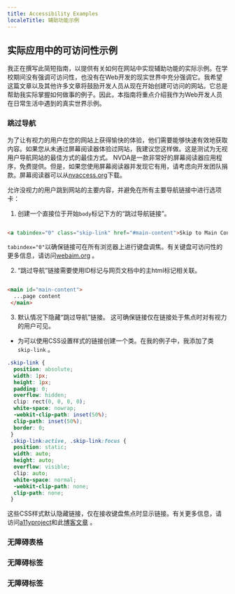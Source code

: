 ```yaml
---
title: Accessibility Examples
localeTitle: 辅助功能示例
---
```

## 实际应用中的可访问性示例

我正在撰写此简短指南，以提供有关如何在网站中实现辅助功能的实际示例。在学校期间没有强调可访问性，也没有在Web开发的现实世界中充分强调它。我希望这篇文章以及其他许多文章将鼓励开发人员从现在开始创建可访问的网站。它总是帮助我实际掌握如何做事的例子。因此，本指南将重点介绍我作为Web开发人员在日常生活中遇到的真实世界示例。

### 跳过导航

为了让有视力的用户在您的网站上获得愉快的体验，他们需要能够快速有效地获取内容。如果您从未通过屏幕阅读器体验过网站，我建议您这样做。这是测试为无视用户导航网站的最佳方式的最佳方式。 NVDA是一款非常好的屏幕阅读器应用程序，免费提供。但是，如果您使用屏幕阅读器并发现它有用，请考虑向开发团队捐款。屏幕阅读器可以从[nvaccess.org](https://www.nvaccess.org/download/)下载。

允许没视力的用户跳到网站的主要内容，并避免在所有主要导航链接中进行选项卡：

1.  创建一个直接位于开始`body`标记下方的“跳过导航链接”。

```html

<a tabindex="0" class="skip-link" href="#main-content">Skip to Main Content</a> 
```

`tabindex="0"`以确保链接可在所有浏览器上进行键盘调焦。有关键盘可访问性的更多信息，请访问[webaim.org](https://webaim.org/techniques/keyboard/tabindex) 。

2.  “跳过导航”链接需要使用ID标记与网页文档中的主html标记相关联。

```html

<main id="main-content"> 
  ...page content 
 </main> 
```

3.  默认情况下隐藏“跳过导航”链接。 这可确保链接仅在链接处于焦点时对有视力的用户可见。

*   为可以使用CSS设置样式的链接创建一个类。在我的例子中，我添加了类`skip-link` 。

```css
.skip-link { 
  position: absolute; 
  width: 1px; 
  height: 1px; 
  padding: 0; 
  overflow: hidden; 
  clip: rect(0, 0, 0, 0); 
  white-space: nowrap; 
  -webkit-clip-path: inset(50%); 
  clip-path: inset(50%); 
  border: 0; 
 } 
 .skip-link:active, .skip-link:focus { 
  position: static; 
  width: auto; 
  height: auto; 
  overflow: visible; 
  clip: auto; 
  white-space: normal; 
  -webkit-clip-path: none; 
  clip-path: none; 
 } 
```

这些CSS样式默认隐藏链接，仅在接收键盘焦点时显示链接。有关更多信息，请访问[a11yproject](http://a11yproject.com/posts/how-to-hide-content)和此[博客文章](http://hugogiraudel.com/2016/10/13/css-hide-and-seek/) 。

### 无障碍表格

### 无障碍标签

### 无障碍标签
